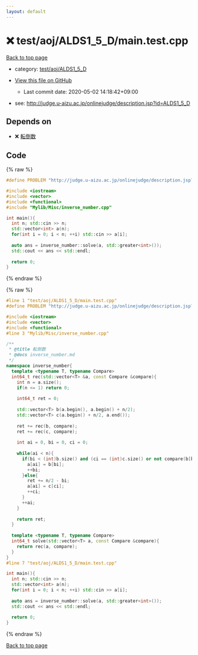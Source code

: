 ```yaml
---
layout: default
---
```


<!-- mathjax config similar to math.stackexchange -->
<script type="text/javascript" async
  src="https://cdnjs.cloudflare.com/ajax/libs/mathjax/2.7.5/MathJax.js?config=TeX-MML-AM_CHTML">
</script>
<script type="text/x-mathjax-config">
  MathJax.Hub.Config({
    TeX: { equationNumbers: { autoNumber: "AMS" }},
    tex2jax: {
      inlineMath: [ ['$','$'] ],
      processEscapes: true
    },
    "HTML-CSS": { matchFontHeight: false },
    displayAlign: "left",
    displayIndent: "2em"
  });
</script>

<script type="text/javascript" src="https://cdnjs.cloudflare.com/ajax/libs/jquery/3.4.1/jquery.min.js"></script>
<script src="https://cdn.jsdelivr.net/npm/jquery-balloon-js@1.1.2/jquery.balloon.min.js" integrity="sha256-ZEYs9VrgAeNuPvs15E39OsyOJaIkXEEt10fzxJ20+2I=" crossorigin="anonymous"></script>
<script type="text/javascript" src="../../../../assets/js/copy-button.js"></script>
<link rel="stylesheet" href="../../../../assets/css/copy-button.css" />


# :x: test/aoj/ALDS1_5_D/main.test.cpp

<a href="../../../../index.html">Back to top page</a>

* category: <a href="../../../../index.html#9a3b4a53b7b2b8e6ef2197e51a686fad">test/aoj/ALDS1_5_D</a>
* <a href="{{ site.github.repository_url }}/blob/master/test/aoj/ALDS1_5_D/main.test.cpp">View this file on GitHub</a>
    - Last commit date: 2020-05-02 14:18:42+09:00


* see: <a href="http://judge.u-aizu.ac.jp/onlinejudge/description.jsp?id=ALDS1_5_D">http://judge.u-aizu.ac.jp/onlinejudge/description.jsp?id=ALDS1_5_D</a>


## Depends on

* :x: <a href="../../../../library/Mylib/Misc/inverse_number.cpp.html">転倒数</a>


## Code

<a id="unbundled"></a>
{% raw %}
```cpp
#define PROBLEM "http://judge.u-aizu.ac.jp/onlinejudge/description.jsp?id=ALDS1_5_D"

#include <iostream>
#include <vector>
#include <functional>
#include "Mylib/Misc/inverse_number.cpp"

int main(){
  int n; std::cin >> n;
  std::vector<int> a(n);
  for(int i = 0; i < n; ++i) std::cin >> a[i];
  
  auto ans = inverse_number::solve(a, std::greater<int>());
  std::cout << ans << std::endl;
  
  return 0;
}

```
{% endraw %}

<a id="bundled"></a>
{% raw %}
```cpp
#line 1 "test/aoj/ALDS1_5_D/main.test.cpp"
#define PROBLEM "http://judge.u-aizu.ac.jp/onlinejudge/description.jsp?id=ALDS1_5_D"

#include <iostream>
#include <vector>
#include <functional>
#line 3 "Mylib/Misc/inverse_number.cpp"

/**
 * @title 転倒数
 * @docs inverse_number.md
 */
namespace inverse_number{
  template <typename T, typename Compare>
  int64_t rec(std::vector<T> &a, const Compare &compare){
    int n = a.size();
    if(n <= 1) return 0;
    
    int64_t ret = 0;
    
    std::vector<T> b(a.begin(), a.begin() + n/2);
    std::vector<T> c(a.begin() + n/2, a.end());
    
    ret += rec(b, compare);
    ret += rec(c, compare);
    
    int ai = 0, bi = 0, ci = 0;
    
    while(ai < n){
      if(bi < (int)b.size() and (ci == (int)c.size() or not compare(b[bi], c[ci]))){
        a[ai] = b[bi];
        ++bi;
      }else{
        ret += n/2 - bi;
        a[ai] = c[ci];
        ++ci;
      }
      ++ai;
    }
  
    return ret;
  }
    
  template <typename T, typename Compare>
  int64_t solve(std::vector<T> a, const Compare &compare){
    return rec(a, compare);
  }
}
#line 7 "test/aoj/ALDS1_5_D/main.test.cpp"

int main(){
  int n; std::cin >> n;
  std::vector<int> a(n);
  for(int i = 0; i < n; ++i) std::cin >> a[i];
  
  auto ans = inverse_number::solve(a, std::greater<int>());
  std::cout << ans << std::endl;
  
  return 0;
}

```
{% endraw %}

<a href="../../../../index.html">Back to top page</a>

